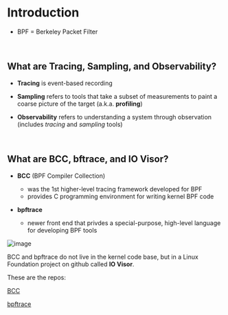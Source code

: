 # Introduction

- BPF = Berkeley Packet Filter

<br>

## What are Tracing, Sampling, and Observability?

- **Tracing** is event-based recording

- **Sampling** refers to tools that take a subset of measurements to paint a coarse picture of the target (a.k.a. **profiling**)

- **Observability** refers to understanding a system through observation (includes _tracing_ and _sampling_ tools)

<br>

## What are BCC, bftrace, and IO Visor?

- **BCC** (BPF Compiler Collection)
  + was the 1st higher-level tracing framework developed for BPF
  + provides C programming environment for writing kernel BPF code

- **bpftrace**
  + newer front end that privdes a special-purpose, high-level language for developing BPF tools

![image](https://github.com/bogdandragosvasile/UTCN_summer_2023/assets/36898665/a8a83e1a-f2d0-432d-9ad0-2a30110c0855)

BCC and bpftrace do not live in the kernel code base, but in a Linux Foundation project on github called **IO Visor**.

These are the repos:

[BCC](https://github.com/iovisor/bcc)

[bpftrace](https://github.com/iovisor/bpftrace)

<br>

















